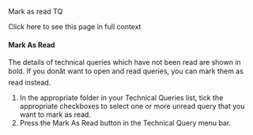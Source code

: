 Mark as read TQ

Click here to see this page in full context

####  Mark As Read

The details of technical queries which have not been read are shown in bold.
If you donât want to open and read queries, you can mark them as read
instead.

  1. In the appropriate folder in your Technical Queries list, tick the appropriate checkboxes to select one or more unread query that you want to mark as read. 
  2. Press the Mark As Read button in the Technical Query menu bar. 

